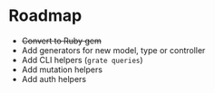 # Roadmap

- ~~Convert to Ruby gem~~
- Add generators for new model, type or controller
- Add CLI helpers (`grate queries`)
- Add mutation helpers
- Add auth helpers
